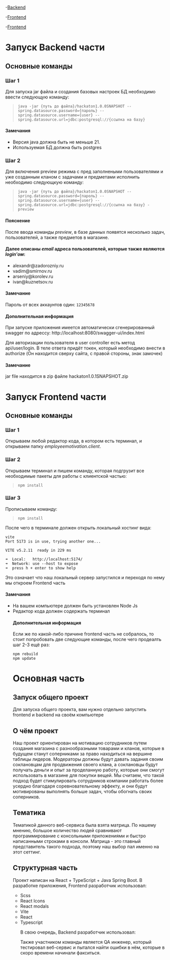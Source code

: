 -[Backend](#запуск-backend-части)

-[Frontend](#запуск-frontend-части)

-[Frontend](#основная-часть)

# Запуск Backend части

## Основные команды

### Шаг 1

Для запуска jar файла и создания базовых настроек БД необходимо ввести следующую команду:

> ```java -jar {путь до файла}/hackaton1.0.0SNAPSHOT --spring.datasource.password={пароль} --spring.datasource.username={user} --spring.datasource.url=jdbc:postgresql://{ссылка на базу}```

#### Замечания

<ul>
<li>Версия java должна быть не меньше 21.</li>
<li>Используемая БД должна быть postgres</li>
</ul>

### Шаг 2

Для включения preview режима с пред заполнеными пользователями и уже созданным кланом с задачами и предметами исполнить необходимо следующкую команду:

> ```java -jar {путь до файла}/hackaton1.0.0SNAPSHOT --spring.datasource.password={пароль} --spring.datasource.username={user} --spring.datasource.url=jdbc:postgresql://{ссылка на базу} -preview```

#### Пояснение

После ввода команды <i>preview</i>, в базе данных появятся несколько задач, пользователей, а также предметов в магазине.

#### Далее описаны <i>email</i> адреса пользователей, которые также являются <i>login'ом</i>:

<ul>
<li>alexandr@zadorozniy.ru</li>
<li>vadim@smirnov.ru</li>
<li>arseniy@korolev.ru</li>
<li>ivan@kuznetsov.ru</li>
</ul>

#### Замечание

Пароль от всех аккаунтов один: ```12345678```

#### Дополнительная информация

При запуске приложения имеется автоматически сгенерированный swagger по адрессу: http://localhost:8080/swagger-ui/index.html

Для авторизации пользователя в user controller есть метод api/user/login.
В теле ответа придёт токен, который необходимо внести в authorize (Он находится сверху сайта, с правой стороны, знак замочек)

#### Замечание

jar file находится в zip файле hackaton1.0.1SNAPSHOT.zip

# Запуск Frontend части

## Основные команды

### Шаг 1

Открываем любой редактор кода, в котором есть терминал, и открываем папку <i>employeemotivation.client</i>.

### Шаг 2

Открываем терминал и пишем команду, которая подгрузит все необходимые пакеты для работы с клиентской частью:

> ```npm install```

### Шаг 3

Прописываем команду:

> ```npm install```

После чего в терминале должен открыть локальный хостинг вида:

```
vite
Port 5173 is in use, trying another one...

VITE v5.2.11  ready in 229 ms

➜  Local:   http://localhost:5174/
➜  Network: use --host to expose
➜  press h + enter to show help
```

Это означает что наш локальный сервер запустился и переходя по нему мы откроем Frontend часть

#### Замечания

<ul>
<li>На вашем компьютере должен быть установлен Node Js
<li>Редактор кода должен содержать терминал

#### Дополнительная информация

Если же по какой-либо причине frontend часть не собралось, то стоит попробовать две следующие команды, после чего продеалть шаг 2-3 ещё раз:

```
npm rebuild
npm update
```

# Основная часть

## Запуск общего проект

Для запуска общего проекта, вам нужно отдельно запустить frontend и backend на своём компьютере

## О чём проект

Наш проект ориентирован на мотивацию сотрудников путем создания магазина с разнообразными товарами и кланов, которые в будущем станут соперниками за право находиться на вершине таблицы лидеров. Модераторы должны будут давать задания своим соклановцам для продвижения своего клана, а соклановцы будут получать деньги и опыт за проделанную работу, которые они смогут использовать в магазине для покупки вещей. Мы считаем, что такой подход будет стимулировать сотрудников компании работать более усердно благодаря соревновательному эффекту, и они будут мотивированы выполнять больше задач, чтобы обогнать своих соперников.

## Тематика

Тематикой данного веб-сервиса была взята матрица. По нашему мнению, большое количество людей сравнивают программирование с консольными приложениями и быстро написанными строками в консоли. Матрица - это главный представитель такого подхода, поэтому наш выбор пал именно на этот сеттинг.

## Структурная часть

Проект написан на React + TypeScript + Java Spring Boot.
В разработке приложения, Frontend разработчик использовал:

<ul>
<li> Scss
<li> React Icons
<li> React modals
<li> Vite
<li> React
<li> Typescript

В свою очередь, Backend разработчик использовал:

Также участником команды является QA инженер, который тестировал веб-сервис и пытался найти ошибки в нём, которые в скоро времени начинали факситься.
